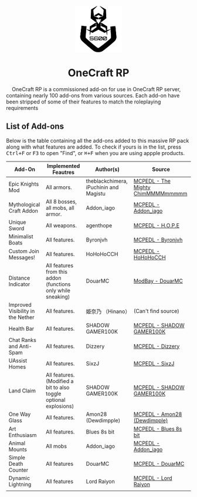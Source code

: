 <div align="center">
	<img src="https://github.com/Virus5600/OneCraft-RP/blob/4005bef8e67b1322e75566d970aa915e1b919b98/BP/pack_icon.png" alt="OneCraft RP Logo" title="OneCraft RP Logo" width="25%" align="center"/>
</div>

<h1 align="center">OneCraft RP</h1>
&nbsp;&nbsp;&nbsp;&nbsp;OneCraft RP is a commissioned add-on for use in OneCraft RP server, containing nearly 100 add-ons from various sources. Each add-on have been stripped of some of their features to match the 
roleplaying requirements

## List of Add-ons
Below is the table containing all the add-ons added to this massive RP pack along with what features are added. To check if yours is in the list,
press <kbd>Ctrl+F</kbd> or <kbd>F3</kbd> to open "Find", or <kbd>⌘+F</kbd> when you are using appple products.

| Add-On | Implemented Feautres | Author(s) | Source |
|--------|----------------------|---------|--------|
| Epic Knights Mod | All armors. | theblackchimera, iPuchinin and Magistu | [MCPEDL - The Mighty ChimMMMMmmmmm](https://mcpedl.com/the-epic-knights-mod/) |
| Mythological Craft Addon | All 8 bosses, all mobs, all armor. | Addon_iago | [MCPEDL - Addon_iago](https://mcpedl.com/mythological-craft-addon/) |
| Unique Sword | All weapons. | agenthope | [MCPEDL - H.O.P.E](https://mcpedl.com/unique-sword/) |
| Minimalist Boats | All features. | Byronjvh | [MCPEDL - Byronjvh](https://mcpedl.com/minimalist-boats-addon-1-2/) |
| Custom Join Messages! | All features. | HoHoHoCCH | [MCPEDL - HoHoHoCCH](https://mcpedl.com/custom-join-messages-customizable/) |
| Distance Indicator | All features from this addon (functions only while sneaking) | DouarMC | [ModBay - DouarMC](https://modbay.org/mods/1260-distance-indicator.html) |
| Improved Visibility in the Nether | All features. | 姫奈乃 （Hinano） | (Can't find source) |
| Health Bar | All features. | SHADOW GAMER100K | [MCPEDL - SHADOW GAMER100K](https://mcpedl.com/health-bar-works-with-addons-mobs/) |
| Chat Ranks and Anti-Spam | All features. | Dizzery | [MCPEDL - Dizzery](https://mcpedl.com/chat-ranks-anti-spam/) |
| UAssist Homes | All features. | SixzJ | [MCPEDL - SixzJ](https://mcpedl.com/uassist-homes-v0-1/) |
| Land Claim | All features. (Modified a bit to also toggle optional explosions) | SHADOW GAMER100K | [MCPEDL - SHADOW GAMER100K](https://mcpedl.com/land-claim/) |
| One Way Glass | All features. | Amon28 (Dewdimpple) | [MCPEDL - Amon28 (Dewdimpple)](https://mcpedl.com/one-way-glass-addon/) |
| Art Enthusiasm | All features. | Blues 8s bit | [MCPEDL - Blues 8s bit](https://mcpedl.com/art-enthusiams/) |
| Animal Mounts | All mobs | Addon_iago | [MCPEDL - Addon_iago](https://mcpedl.com/animal-mounts-addon-v1-0/) |
| Simple Death Counter | All features | DouarMC | [MCPEDL - DouarMC](https://mcpedl.com/douarmc-simple-death-counter/) |
| Dynamic Lightning | All features | Lord Raiyon | [MCPEDL - Lord Raiyon](https://mcpedl.com/raiyons-dynamic-light-addon/) |
|  |  |  |  |
